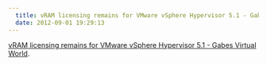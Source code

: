 ```yaml
---
  title: vRAM licensing remains for VMware vSphere Hypervisor 5.1 - Gabes Virtual World
  date: 2012-09-01 19:29:13
---
```


[vRAM licensing remains for VMware vSphere Hypervisor 5.1 - Gabes Virtual World](http://www.gabesvirtualworld.com/vram-licensing-remains-for-vmware-vsphere-hypervisor-5-1/).
